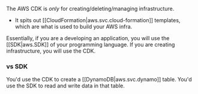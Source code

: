 
The AWS CDK is *only* for creating/deleting/managing infrastructure.
- It spits out [[CloudFormation|aws.svc.cloud-formation]] templates, which are what is used to build your AWS infra.

Essentially, if you are a developing an application, you will use the [[SDK|aws.SDK]] of your programming language. If you are creating infrastructure, you will use the CDK.

### vs SDK
You'd use the CDK to create a [[DynamoDB|aws.svc.dynamo]] table. You'd use the SDK to read and write data in that table.
